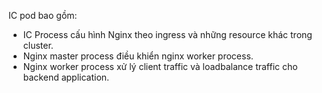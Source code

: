 IC pod bao gồm:
+ IC Process cấu hình Nginx theo ingress và những resource khác trong cluster.
+ Nginx master process điều khiển nginx worker process.
+ Nginx worker process xử lý client traffic và loadbalance traffic cho backend application.


